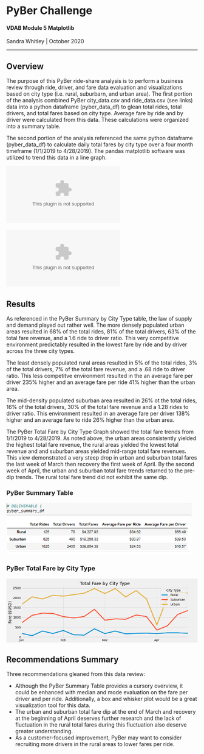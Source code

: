 # PyBer Challenge
#### VDAB Module 5 Matplotlib
Sandra Whitley | October 2020
**************
## Overview
The purpose of this PyBer ride-share analysis is to perform a business review through ride, driver, and fare data evaluation and visualizations based on city type (i.e. rural, suburbarn, and urban area). The first portion of the analysis combined PyBer city_data.csv and ride_data.csv (see links) data into a python dataframe (pyber_data_df) to glean total rides, total drivers, and total fares based on city type. Average fare by ride and by driver were calculated from this data. These calculations were organized into a summary table.

The second portion of the analysis referenced the same python dataframe (pyber_data_df) to calculate daily total fares by city type over a four month timeframe (1/1/2019 to 4/28/2019). The pandas matplotlib software was utilized to trend this data in a line graph.

![city_data.csv](/Resources/city_data.csv)

![ride_data.csv](/Resources/ride_data.csv)

## Results
As referenced in the PyBer Summary by City Type table, the law of supply and demand played out rather well. The more densely populated urban areas resulted in 68% of the total rides,  81% of the total drivers, 63% of the total fare revenue, and a 1.6 ride to driver ratio. This very competitive environment predictably resulted in the lowest fare by ride and by driver across the three city types. 

The least densely populated rural areas resulted in 5% of the total rides, 3% of the total drivers,  7% of the total fare revenue, and a .68 ride to driver ratio. This less competitve environment resulted in the an average fare per driver 235% higher and an average fare per ride 41% higher than the urban area.

The mid-density populated suburban area resulted in 26% ot the total rides, 16% of the total drivers, 30% of the total fare revenue and a 1.28 rides to driver ratio. This environment resulted in an average fare per driver 138% higher and an average fare to ride 26% higher than the urban area.

The PyBer Total Fare by City Type Graph showed the total fare trends from 1/1/2019 to 4/28/2019. As noted above, the urban areas consistently yielded the highest total fare revenue, the rural areas yielded the lowest total revenue and and suburban areas yielded mid-range total fare revenues. This view demonstrated a very steep drop in urban and suburban total fares the last week of March then recovery the first week of April. By the second week of April, the urban and suburban total fare trends returned to the pre-dip trends. The rural total fare trend did not exhibit the same dip.

### PyBer Summary Table
![PyBer Summary Table](/analysis/PyBer_Summary_df.png)


### PyBer Total Fare by City Type
![PyBer Total Fare by City Type Graph](/analysis/PyBer_fare_summary.png)


## Recommendations Summary
Three recommendations gleaned from this data review:
* Although the PyBer Summary Table provides a cursory overview, it could be enhanced with median and mode evaluation on the fare per driver and per ride. Additionally, a box and whisker plot would be a great visualization tool for this data.
* The urban and suburban total fare dip at the end of March and recovery at the beginning of April deserves further research and the lack of fluctuation in the rural total fares during this fluctuation also deserve greater understanding.
* As a customer-focused improvement, PyBer may want to consider recruiting more drivers in the rural areas to lower fares per ride.

